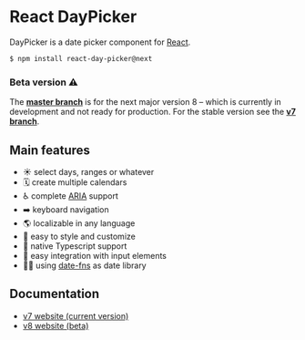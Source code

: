 # React DayPicker

DayPicker is a date picker component for [React](https://reactjs.org).

```bash
$ npm install react-day-picker@next
```

### Beta version ⚠️

The [**master branch**](https://github.com/gpbl/react-day-picker/tree/master) is for the next major version 8 – which is currently in development
and not ready for production. For the stable version see the [**v7 branch**](https://github.com/gpbl/react-day-picker/tree/v7).

## Main features

- ☀️ select days, ranges or whatever
- 🗓 create multiple calendars
- ♿️ complete [ARIA](https://developer.mozilla.org/en-US/docs/Web/Accessibility/ARIA) support
- ➡️ keyboard navigation
- 🌎 localizable in any language
- 🎨 easy to style and customize
- 🤖 native Typescript support
- 📄 easy integration with input elements
- 🧘‍♀️ using [date-fns](http://date-fns.org) as date library

## Documentation

- [v7 website (current version)](http://react-day-picker.js.org)
- [v8 website (beta)](http://react-day-picker-next.netlify.app)
